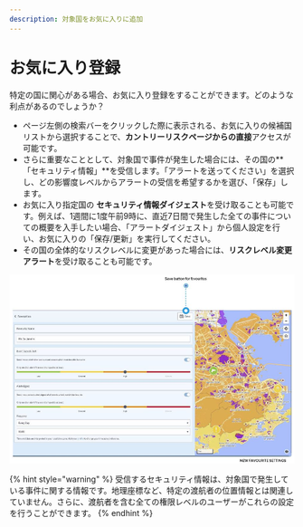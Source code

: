 ```yaml
---
description: 対象国をお気に入りに追加
---
```


# お気に入り登録

特定の国に関心がある場合、お気に入り登録をすることができます。どのような利点があるのでしょうか？

* ページ左側の検索バーをクリックした際に表示される、お気に入りの候補国リストから選択することで、**カントリーリスクページからの直接**アクセスが可能です。
* さらに重要なこととして、対象国で事件が発生した場合には、その国の**「セキュリティ情報」**を受信します。「アラートを送ってください」を選択し、どの影響度レベルからアラートの受信を希望するかを選び、「保存」します。 
* お気に入り指定国の **セキュリティ情報ダイジェスト**を受け取ることも可能です。例えば、1週間に1度午前9時に、直近7日間で発生した全ての事件についての概要を入手したい場合、「アラートダイジェスト」から個人設定を行い、お気に入りの「保存/更新」を実行してください。 
* その国の全体的なリスクレベルに変更があった場合には、**リスクレベル変更アラート**を受け取ることも可能です。

![](../.gitbook/assets/country-information-favorite-countrys.JPG)

{% hint style="warning" %}
受信するセキュリティ情報は、対象国で発生している事件に関する情報です。地理座標など、特定の渡航者の位置情報とは関連していません。さらに、渡航者を含む全ての権限レベルのユーザーがこれらの設定を行うことができます。
{% endhint %}

